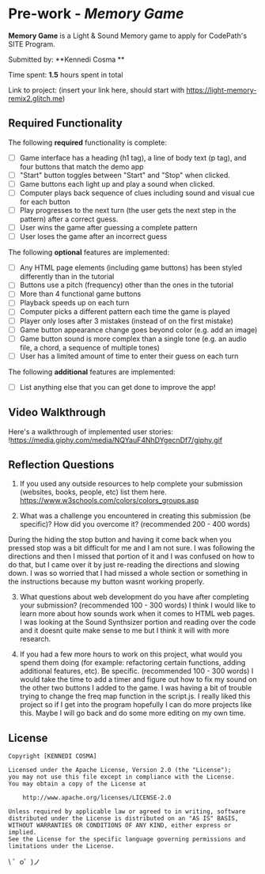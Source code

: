# Pre-work - *Memory Game*

**Memory Game** is a Light & Sound Memory game to apply for CodePath's SITE Program. 

Submitted by: **Kennedi Cosma **

Time spent: **1.5** hours spent in total

Link to project: (insert your link here, should start with https://light-memory-remix2.glitch.me)

## Required Functionality

The following **required** functionality is complete:

* [ ] Game interface has a heading (h1 tag), a line of body text (p tag), and four buttons that match the demo app
* [ ] "Start" button toggles between "Start" and "Stop" when clicked. 
* [ ] Game buttons each light up and play a sound when clicked. 
* [ ] Computer plays back sequence of clues including sound and visual cue for each button
* [ ] Play progresses to the next turn (the user gets the next step in the pattern) after a correct guess. 
* [ ] User wins the game after guessing a complete pattern
* [ ] User loses the game after an incorrect guess

The following **optional** features are implemented:

* [ ] Any HTML page elements (including game buttons) has been styled differently than in the tutorial
* [ ] Buttons use a pitch (frequency) other than the ones in the tutorial
* [ ] More than 4 functional game buttons
* [ ] Playback speeds up on each turn
* [ ] Computer picks a different pattern each time the game is played
* [ ] Player only loses after 3 mistakes (instead of on the first mistake)
* [ ] Game button appearance change goes beyond color (e.g. add an image)
* [ ] Game button sound is more complex than a single tone (e.g. an audio file, a chord, a sequence of multiple tones)
* [ ] User has a limited amount of time to enter their guess on each turn

The following **additional** features are implemented:

- [ ] List anything else that you can get done to improve the app!

## Video Walkthrough

Here's a walkthrough of implemented user stories:
!https://media.giphy.com/media/NQYauF4NhDYgecnDf7/giphy.gif

## Reflection Questions
1. If you used any outside resources to help complete your submission (websites, books, people, etc) list them here. 
https://www.w3schools.com/colors/colors_groups.asp

2. What was a challenge you encountered in creating this submission (be specific)? How did you overcome it? (recommended 200 - 400 words) 

During the hiding the stop button and having it come back when you pressed stop was a bit difficult for me and I am not sure. I was following the directions and then I missed that portion of it and I was confused on how to do that, but I came over it by just re-reading the directions and slowing down. I was so worried that I had missed a whole section or something in the instructions because my button wasnt working properly.

3. What questions about web development do you have after completing your submission? (recommended 100 - 300 words) 
I think I would like to learn more about how sounds work when it comes to HTML web pages. I was looking at the Sound Synthsizer portion and reading over the code and it doesnt quite make sense to me but I think it will with more research. 

4. If you had a few more hours to work on this project, what would you spend them doing (for example: refactoring certain functions, adding additional features, etc). Be specific. (recommended 100 - 300 words) 
I would take the time to add a timer and figure out how to fix my sound on the other two buttons I added to the game. I was having a bit of trouble trying to change the freq map function in the script.js.  I really liked this project so if I get into the program hopefully I can do more projects like this. Maybe I will go back and do some more editing on my own time. 





## License

    Copyright [KENNEDI COSMA]

    Licensed under the Apache License, Version 2.0 (the "License");
    you may not use this file except in compliance with the License.
    You may obtain a copy of the License at

        http://www.apache.org/licenses/LICENSE-2.0

    Unless required by applicable law or agreed to in writing, software
    distributed under the License is distributed on an "AS IS" BASIS,
    WITHOUT WARRANTIES OR CONDITIONS OF ANY KIND, either express or implied.
    See the License for the specific language governing permissions and
    limitations under the License.

\ ゜o゜)ノ
